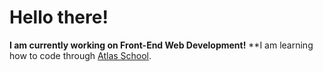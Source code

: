 # Hello there!

**I am currently working on Front-End Web Development!**
**I am learning how to code through [Atlas School](https://github.com/atlas-school-classroom).
